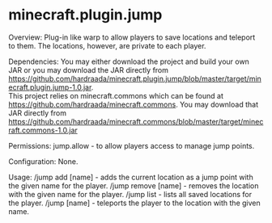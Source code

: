 minecraft.plugin.jump
=====================

Overview:
Plug-in like warp to allow players to save locations and teleport 
to them.  The locations, however, are private to each player.

Dependencies:
You may either download the project and build your own JAR or 
you may download the JAR directly from 
https://github.com/hardraada/minecraft.plugin.jump/blob/master/target/minecraft.plugin.jump-1.0.jar.  
This project relies on minecraft.commons which can be found 
at https://github.com/hardraada/minecraft.commons.  You may 
download that JAR directly from 
https://github.com/hardraada/minecraft.commons/blob/master/target/minecraft.commons-1.0.jar

Permissions:
jump.allow - to allow players access to manage jump points.

Configuration:
None.

Usage:
/jump add [name] - adds the current location as a jump point with the given name for the player.
/jump remove [name] - removes the location with the given name for the player.
/jump list - lists all saved locations for the player.
/jump [name] - teleports the player to the location with the given name.